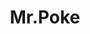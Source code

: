 ---
layout: place
title: "Mr.Poke"
permalink: /new-york/great-neck/mr-poke.html
stateAbbr: NY
stateName: New York
cityName: Great Neck
seo:
  name: "Mr.Poke"
  type: Restaurant
  links: null
description: "Mr.Poke serves delicious sushi in Great Neck, New York. Try fresh Japanese dishes for a great dining experience. Available for takeout, delivery, lunch, and dinner."
place_id: ChIJjeS7GV2JwokRfwd5jNCROqc
photos:
  - name: >-
      places/ChIJjeS7GV2JwokRfwd5jNCROqc/photos/AeeoHcKO4AveRIGDZ1FMdcYSNjr6WN3OS5hldpblkah1uypfb-lLCKwSsjMQhvq-21bZ6aXqOeWKwc3uNE7bjo6ufbynWBrST6MzDzpCCpXfN07x-olgulo9U3hoXz3aLQyLtxJR111Yk3KoRZRCswlH2CvQBUVD4Uoi_MMwP8b9AMlaeS-DcWp9O1zlXXeTKaXzOs1Q3oa9BD8GdDD7WfdYzcxY0J5DWLP7wFz1af0YYmBOP74MEm0AWaoAHfu4X5j8EkwR-otMTYwG5n8eKQOwZrE79jAI_JD_UVnuTqDTvHkh644y-qsD_hy5cTD4d1pKbtC5K5MIy7tTwvpvuUZgiHrN2Dhmn9zOenMrdigzudGpq4NR6lGG1iqn29bx-8gb4cfgruWTcAGJJmMIrQ5radD3ZY5d20jqXaboz0IUzIqKy5g
    widthPx: 1080
    heightPx: 1920
    authorAttributions:
      - displayName: Luis Silva
        uri: https://maps.google.com/maps/contrib/113429307975070046871
        photoUri: >-
          https://lh3.googleusercontent.com/a-/ALV-UjUnqLcEmjQABKvQpUsSHb4-D9_N6soARrqMPBLqDU0nNFS5z2oE=s100-p-k-no-mo
    flagContentUri: >-
      https://www.google.com/local/imagery/report/?cb_client=maps_api_places.places_api&image_key=!1e10!2sCIHM0ogKEICAgIDD47S_6AE&hl=en-US
    googleMapsUri: >-
      https://www.google.com/maps/place//data=!3m4!1e2!3m2!1sCIHM0ogKEICAgIDD47S_6AE!2e10!4m2!3m1!1s0x89c2895d19bbe48d:0xa73a91d08c79077f
  - name: >-
      places/ChIJjeS7GV2JwokRfwd5jNCROqc/photos/AeeoHcLkK8vBFbk4BiT2O34DKY0fxAdtSYF1ayG3kn8yBz1h-WKHb_KXkEL2J-M2B_8GhHXug3meElWFXOJMKC_feCskMwBUdLCoeSqQBCgmbbrHjY4d8ZFgu5vrvMfv_b5a6eVisvWvy494G__UQq1A66lgG8a7rZfm0Sw_AMwscqXwE6g_8PG6u0j8rukKQiyZKvXhUihB7qIoESx7MQT0J2_7qnDQDnmGMXvdM1EEu7lx100gehv185dk2VuKfUXBFCzfYoxGyZhPhvvQiwu85-pqryUz9QD6tKdUvbCd258j8p819cE80AJd3FucOWCG32QGONWXaLlG0v8CpL4Duw7E_XEvkY7aGF0XXft3b3Lj-J2X7OkHYhad6bLUZwc_s-QH4tR-G8dcvwjNX3rACYOOkp2TKPcCtz1q7NmfobWzbtY
    widthPx: 1776
    heightPx: 1184
    authorAttributions:
      - displayName: Qiang Fang
        uri: https://maps.google.com/maps/contrib/111302189696245813937
        photoUri: >-
          https://lh3.googleusercontent.com/a/ACg8ocIs_UJJCWaapzkiLd0a7UKLsOlqQztsc0jOfQ5xXU5RHy_iqw=s100-p-k-no-mo
    flagContentUri: >-
      https://www.google.com/local/imagery/report/?cb_client=maps_api_places.places_api&image_key=!1e10!2sCIHM0ogKEICAgID40KngpQE&hl=en-US
    googleMapsUri: >-
      https://www.google.com/maps/place//data=!3m4!1e2!3m2!1sCIHM0ogKEICAgID40KngpQE!2e10!4m2!3m1!1s0x89c2895d19bbe48d:0xa73a91d08c79077f
  - name: >-
      places/ChIJjeS7GV2JwokRfwd5jNCROqc/photos/AeeoHcJ1XDZSBlns1dkn2MlvVnh2RLVuXtRNOCORHa417Q7fzbpTQzWU9i7nLLUcP7UILmhvvkZnkbySBY3uqNgKoicb7vBetNkrQbONPo2xLZiQXqTz0U7syiA7Q_PfUOIkcWf6hF9LXzSlilRQqrXQmw7AVFnLudzJBVZkLXtqf39vTKQBT58KOlUygh2T4HepArze7iAS4ApDBD4p6HLkQbcQ4ZOouKduChIgEzhdxqM8Z12l3X6PernjIwMax8RZ9u12iIYin4kCAvrdaopkrDCH71PxH1REJ9-J9Q_y0rgJLg
    widthPx: 4032
    heightPx: 3024
    authorAttributions:
      - displayName: Mr.Poke
        uri: https://maps.google.com/maps/contrib/112303132638202260627
        photoUri: >-
          https://lh3.googleusercontent.com/a/ACg8ocIlvsxyY2Ts7GRgYWMKeS0MxpZmuNo2dXIJjEcKGIEBAjIOBw=s100-p-k-no-mo
    flagContentUri: >-
      https://www.google.com/local/imagery/report/?cb_client=maps_api_places.places_api&image_key=!1e10!2sAF1QipPQKUhZkKU_HYEiRHyHTtTK6vdML-FjMF51I8pn&hl=en-US
    googleMapsUri: >-
      https://www.google.com/maps/place//data=!3m4!1e2!3m2!1sAF1QipPQKUhZkKU_HYEiRHyHTtTK6vdML-FjMF51I8pn!2e10!4m2!3m1!1s0x89c2895d19bbe48d:0xa73a91d08c79077f
  - name: >-
      places/ChIJjeS7GV2JwokRfwd5jNCROqc/photos/AeeoHcKckhVMIeuw6hhGY0KWkkBAtVWRIv7E8pYz9BVYW3HaLkNNMsNUHHAHEYSUN6O0VEi02WKmJeLwBPQMTlRsZ_dzFlPDTwZwigrWKxUEqyt0g1OI3PSfD08TLEozyEaeQPAveuyk6v5EixcLsaUkxAw2t2NsIpv6Wi-JxI4PWVWCqxrcoIPsxir5BZ1kUo5aaNa-2DVjbulMT2QkuqKtPtU36A51td_k4G7l31ZRY2MEVwvu4n9NDqIYC55GxZUX2EaNrt-gP8rTxemyxKxyynoU71wCJmhNhB1Q00KIb5RNsVfHwUD5gSnTZn7s8WTGSbOT-5UwAuAoSkWGlix8cMGw_O5xkY0JYNESCP9EiM-dAexkroGmUZm7dbErB--PJzFERFAa1NJ18oPOouJFRrc5yKA4iHMF27Vl4ByLK18R8Sx5
    widthPx: 3000
    heightPx: 4000
    authorAttributions:
      - displayName: Vianna Kwok
        uri: https://maps.google.com/maps/contrib/104589667998702211910
        photoUri: >-
          https://lh3.googleusercontent.com/a-/ALV-UjUJTkuIvnYFVMEsVoBPXra5GhhbHZA_e8ydT3-F1NXjfb4Ro4uc=s100-p-k-no-mo
    flagContentUri: >-
      https://www.google.com/local/imagery/report/?cb_client=maps_api_places.places_api&image_key=!1e10!2sCIHM0ogKEICAgIDrxN_GwgE&hl=en-US
    googleMapsUri: >-
      https://www.google.com/maps/place//data=!3m4!1e2!3m2!1sCIHM0ogKEICAgIDrxN_GwgE!2e10!4m2!3m1!1s0x89c2895d19bbe48d:0xa73a91d08c79077f
  - name: >-
      places/ChIJjeS7GV2JwokRfwd5jNCROqc/photos/AeeoHcKFTJAr7u9djJ4HJlvXt5ST5Wv7hAae0_1bO1wqOmO5LO21NBp135VI87o6bAXZH0myWTZIAGGARz4EZE0Keoqog9tQvwiMNx29RIk3_2l9TRDBfJLUszcOditYyEXQ8BU363c6tr2Z_mkHC7ZbDup-ufaMgww2-D33ucbSxGoQL1MVvlZweOpbmzFaAp2DjKEBnzlrnUN7YU02eL1EhnNIiif-53_ox57raHjdYFCvBGvRsxlrm6oiYeR835pb84_mKJFlH4SBu1mDE2KQdJC370wooLSf3_38j9bxZy9PBHG3p1L01L7QDjMM_AyVIqI5Jkl1ah_eK_MZDCuXpI_7szQFaqSUMkAYq19ELw9X23IMCd4xDlHOXD3J4EZhrOs4smMxaL1GdCXm8y2nVcfqyNbnrdoE3ag_OwO1WeY6FfJ8
    widthPx: 4032
    heightPx: 3024
    authorAttributions:
      - displayName: Ronnie Kalatizadeh
        uri: https://maps.google.com/maps/contrib/107793673747261278191
        photoUri: >-
          https://lh3.googleusercontent.com/a-/ALV-UjUk1pZHrguIYRMt9REIUFCOPxYdJ6jHgH3R4ER9mAVxmW_Ps1K8Ow=s100-p-k-no-mo
    flagContentUri: >-
      https://www.google.com/local/imagery/report/?cb_client=maps_api_places.places_api&image_key=!1e10!2sCIHM0ogKEICAgIC015fGmAE&hl=en-US
    googleMapsUri: >-
      https://www.google.com/maps/place//data=!3m4!1e2!3m2!1sCIHM0ogKEICAgIC015fGmAE!2e10!4m2!3m1!1s0x89c2895d19bbe48d:0xa73a91d08c79077f
  - name: >-
      places/ChIJjeS7GV2JwokRfwd5jNCROqc/photos/AeeoHcL7NuZE5GqQvmJlsSG7W0lUSJ2GB0ReYEG15knaoT_XmsmsGpaTzvV-5KhLLdTIa-rqR-PgirOSXBDVfL3WHExsC23H0kFdJWbfVBFsuIrpEZkuyrV7rvLzOlIBSgO3JGsU46HCOfkYfiulUFCzd8qcwUfXmKcpDOtCpXH_DSfyWkj_Qi0VZKnrZp9hp2XhDx-sSlkQrJxKQ_u7xkmrl-dfHVISgbjdxhKG94GYdsACzo-16Z7L76x_L6kAj-b0QmL9JA6TeL_SWVlASH-wqybsv7UMk1lTVw4eNMa9cUALtLgVjp02Sjhb2W7RTfPvrDEJ2yD_XKyk3jWfFZda7F9oDXai6a0aFqHLOEfjajwNvIQ-l7zRfdJ0iYmoiZ-N2-Gr0_g6Boua42YwzmZ_u3DxbofIHjPGE-WuUnD8JdK4Dg8
    widthPx: 1776
    heightPx: 1184
    authorAttributions:
      - displayName: Qiang Fang
        uri: https://maps.google.com/maps/contrib/111302189696245813937
        photoUri: >-
          https://lh3.googleusercontent.com/a/ACg8ocIs_UJJCWaapzkiLd0a7UKLsOlqQztsc0jOfQ5xXU5RHy_iqw=s100-p-k-no-mo
    flagContentUri: >-
      https://www.google.com/local/imagery/report/?cb_client=maps_api_places.places_api&image_key=!1e10!2sCIHM0ogKEICAgID40KngiQE&hl=en-US
    googleMapsUri: >-
      https://www.google.com/maps/place//data=!3m4!1e2!3m2!1sCIHM0ogKEICAgID40KngiQE!2e10!4m2!3m1!1s0x89c2895d19bbe48d:0xa73a91d08c79077f
  - name: >-
      places/ChIJjeS7GV2JwokRfwd5jNCROqc/photos/AeeoHcI9v5px4kn3xjjeJmzMTvWjg5TtQqgPiOvcispFdZTdrApaS7V3x6saVUSrIIQae1n-77SNxLx9_THRqoR49aybdV7wUhXvU00RrViV5OtGYJr5TPs1O7Xl7oLHHpv3q_o4SvJXadcmLH_sQa6Oexl94jb34Ip21bmlKABYMSBdj8YJ-dNtsK3TrESp1s5tALTpdc2VaGPcPhgNX2Z6mAxhdYDjbeEte4cRc-wZAdabtApIUyhqFYGi31khJZGG6JLWMuoWYlHODAh4g2K6STmme3vQWvNNwHUKt9N-GYtS3YYErHOoIL6re_QzFLIsJUlNIZPSdbmqB3oPEUjIx23HmnJxcriNmlMwhEByO0CXIRsdlmBNhXx24oqk5p3Au3TvQqaHDn_SUGxnuxON695ea7RvPwXyBKe8BG0V-0O1QA
    widthPx: 1776
    heightPx: 1184
    authorAttributions:
      - displayName: Qiang Fang
        uri: https://maps.google.com/maps/contrib/111302189696245813937
        photoUri: >-
          https://lh3.googleusercontent.com/a/ACg8ocIs_UJJCWaapzkiLd0a7UKLsOlqQztsc0jOfQ5xXU5RHy_iqw=s100-p-k-no-mo
    flagContentUri: >-
      https://www.google.com/local/imagery/report/?cb_client=maps_api_places.places_api&image_key=!1e10!2sCIHM0ogKEICAgID40KngKQ&hl=en-US
    googleMapsUri: >-
      https://www.google.com/maps/place//data=!3m4!1e2!3m2!1sCIHM0ogKEICAgID40KngKQ!2e10!4m2!3m1!1s0x89c2895d19bbe48d:0xa73a91d08c79077f
  - name: >-
      places/ChIJjeS7GV2JwokRfwd5jNCROqc/photos/AeeoHcLhO0I5ok_gnlaWgsH0PYsJMgxcEttiKRkI3oOFF-IDDvt3j7wpFKTI60Zh17s0SHnA9_D0e9V8SjeAIrbmlESwA-Y-RaWyrnSGfPS5OUleigKkgPvvAZxVQxKT3VY8ulXdtXuvOZ6vjcvNwaHzRkOKfkMRzj6UinsJh5ePhPvQBKmNdkbJvst7roOAluIfFIvBENP7n5mKywdcwCQbVeGVc6Kpoi7B99DwEEqawpeQjzqFLjGfJ-7kjeFJgCA2kqkrPKcnfiWX7a3Ilvd0rM8ZtVa3WEpz1xMa_YwhHRiR7OaJfASBka6p2IAD8oXPSSnQAFoPurkU-zmpCRyq-DxiD-jhJqbv_-aQnR197SvPSc91lPcXmSoEsMt0_7u91MERJng7KN7G20oIoZc4Qsuyiqh9TL7iu5AEe4qV4h2YcLIC
    widthPx: 3024
    heightPx: 4032
    authorAttributions:
      - displayName: liping chen
        uri: https://maps.google.com/maps/contrib/100961771705493070939
        photoUri: >-
          https://lh3.googleusercontent.com/a/ACg8ocJDlpFfX5Gskf9JPZHuVRHsAJhxyrO33cwT5d2IYNYzG--uLdQ=s100-p-k-no-mo
    flagContentUri: >-
      https://www.google.com/local/imagery/report/?cb_client=maps_api_places.places_api&image_key=!1e10!2sCIHM0ogKEICAgICElMLP9QE&hl=en-US
    googleMapsUri: >-
      https://www.google.com/maps/place//data=!3m4!1e2!3m2!1sCIHM0ogKEICAgICElMLP9QE!2e10!4m2!3m1!1s0x89c2895d19bbe48d:0xa73a91d08c79077f
  - name: >-
      places/ChIJjeS7GV2JwokRfwd5jNCROqc/photos/AeeoHcLo0OKfVFcGKxE0Aw3G3aBH0nPFOU2zba6qHdsMDppiRG8IZUIXZGgRkvdP9rVgeT1pnO5xxvNTOh-GaXBAU0kyrDQ46GFOjBgmIhr8NDt-0ApaSRC6jtJ_HbBqhkFUKaVZU19mB_ALevAI2576mTvRzohjnkYq_Kby_TDEbE3WFyxrCKoII_-i5ltLR-C7opdiaWxZHCd2XLFG4k6a4fRpMRF_0w_hx737o028qCXl4IvhsQjvIwPBoUfYPzGI9EvNjDOh4Jp4SdDAejACO2H5-hcZ6NnZfsZ6C4tWM35oyCzCKZd3FQlvnllWcVcJ9q5jb2-5k_TixnUMcRQVQ3FMRxcf1vLm3_VllDtDgKF8anJo9X6HtkkHLVi7ApHVZroYFAmCVJOUoQMPkflBebJscNbVorJ3o7nulM-bqfZT2vt-
    widthPx: 4000
    heightPx: 1800
    authorAttributions:
      - displayName: George Karayiannis
        uri: https://maps.google.com/maps/contrib/105653042821287471099
        photoUri: >-
          https://lh3.googleusercontent.com/a/ACg8ocJ_GdSm0MY_8pioHXZooXxyTDRINLo-3h38HwZNiDkKvPyTLA=s100-p-k-no-mo
    flagContentUri: >-
      https://www.google.com/local/imagery/report/?cb_client=maps_api_places.places_api&image_key=!1e10!2sCIHM0ogKEICAgICWotjO4wE&hl=en-US
    googleMapsUri: >-
      https://www.google.com/maps/place//data=!3m4!1e2!3m2!1sCIHM0ogKEICAgICWotjO4wE!2e10!4m2!3m1!1s0x89c2895d19bbe48d:0xa73a91d08c79077f
  - name: >-
      places/ChIJjeS7GV2JwokRfwd5jNCROqc/photos/AeeoHcJMzmlLmloA-ItKQxIx83qxyJQuanoJWoyMYJt9zxkv3lTtcG9miVYb7itCXUdOCKIj1d3-oIXbmkhtlGtECNqhy1wupxd8i7eAYtIq-MZRjmXNyZfxiG-Lm2hwlo8SCQI0epnzVgq-ucCaNdRA4xyz6zqqiqO0KBZWyxdV1l2mga__9O7k-tVnOmk3AT61qORa-3IaLMzquoqlnF0D_wblxsD8JuYw3aOmP7X7CDBy8qYqlxa5r0NgXbT3sntyrQFLgRUogu6m2hDZf6DnA7sN507pi4UjFzykuQlvXPo1mEzCImR2yF9WmcQVbZb1fH7jJharpx-OrT40NqzIv-7vq3bk8O_GNbeupSvJrBBVz7jCtrZNBf6mP0KALq8KgwW4qtTzEBB3j-kFr9ZPMu7CI1te6JepzkZKKQmG30qJuzOC
    widthPx: 2971
    heightPx: 2943
    authorAttributions:
      - displayName: Mahendra Shawn
        uri: https://maps.google.com/maps/contrib/104289401152722661539
        photoUri: >-
          https://lh3.googleusercontent.com/a-/ALV-UjW1ts-f1sLWRU_7xolwWgFDKeOoh8ZfftwoSs8gMQA-wW_zUn1d=s100-p-k-no-mo
    flagContentUri: >-
      https://www.google.com/local/imagery/report/?cb_client=maps_api_places.places_api&image_key=!1e10!2sCIHM0ogKEICAgIDGycG0xgE&hl=en-US
    googleMapsUri: >-
      https://www.google.com/maps/place//data=!3m4!1e2!3m2!1sCIHM0ogKEICAgIDGycG0xgE!2e10!4m2!3m1!1s0x89c2895d19bbe48d:0xa73a91d08c79077f
address: 27B Great Neck Rd, Great Neck, NY 11021, USA
street: 27B Great Neck Rd
city: Great Neck
state: NY
zip: '11021'
country: USA
neighborhood: null
latitude: '40.786358'
longitude: '-73.727592'
accessibility_options: null
business_status: OPERATIONAL
name: Mr.Poke
google_maps_links:
  directionsUri: >-
    https://www.google.com/maps/dir//''/data=!4m7!4m6!1m1!4e2!1m2!1m1!1s0x89c2895d19bbe48d:0xa73a91d08c79077f!3e0
  placeUri: https://maps.google.com/?cid=12050104077879150463
  writeAReviewUri: >-
    https://www.google.com/maps/place//data=!4m3!3m2!1s0x89c2895d19bbe48d:0xa73a91d08c79077f!12e1
  reviewsUri: >-
    https://www.google.com/maps/place//data=!4m4!3m3!1s0x89c2895d19bbe48d:0xa73a91d08c79077f!9m1!1b1
  photosUri: >-
    https://www.google.com/maps/place//data=!4m3!3m2!1s0x89c2895d19bbe48d:0xa73a91d08c79077f!10e5
primary_type: American Restaurant
opening_hours:
  regular: null
  current: null
secondary_opening_hours:
  regular:
    weekdayDescriptions: null
    type: null
  current:
    weekdayDescriptions: null
    type: null
phone: (516) 482-0416
price_level: PRICE_LEVEL_INEXPENSIVE
price_range: $10 &ndash; $20
rating: '4.3'
rating_count: 135
website: null
reviews:
  - name: >-
      places/ChIJjeS7GV2JwokRfwd5jNCROqc/reviews/ChZDSUhNMG9nS0VJQ0FnSURyeE5fR0FnEAE
    relativePublishTimeDescription: 9 months ago
    rating: 5
    text:
      text: >-
        The portion is really big and a reasonable price. I got the salmon
        mango, but there are other customizable options as well. It's been a few
        years since I came to this place and the quality remains the same,
        except it felt like the fish to rice ratio was off – there couldve been
        more fish and less rice. But overall it was really filling and the rice
        stayed warm for a pretty long time.
      languageCode: en
    originalText:
      text: >-
        The portion is really big and a reasonable price. I got the salmon
        mango, but there are other customizable options as well. It's been a few
        years since I came to this place and the quality remains the same,
        except it felt like the fish to rice ratio was off – there couldve been
        more fish and less rice. But overall it was really filling and the rice
        stayed warm for a pretty long time.
      languageCode: en
    authorAttribution:
      displayName: Vianna Kwok
      uri: https://www.google.com/maps/contrib/104589667998702211910/reviews
      photoUri: >-
        https://lh3.googleusercontent.com/a-/ALV-UjUJTkuIvnYFVMEsVoBPXra5GhhbHZA_e8ydT3-F1NXjfb4Ro4uc=s128-c0x00000000-cc-rp-mo-ba4
    publishTime: '2024-07-15T03:38:02.759211Z'
    flagContentUri: >-
      https://www.google.com/local/review/rap/report?postId=ChZDSUhNMG9nS0VJQ0FnSURyeE5fR0FnEAE&d=17924085&t=1
    googleMapsUri: >-
      https://www.google.com/maps/reviews/data=!4m6!14m5!1m4!2m3!1sChZDSUhNMG9nS0VJQ0FnSURyeE5fR0FnEAE!2m1!1s0x89c2895d19bbe48d:0xa73a91d08c79077f
  - name: >-
      places/ChIJjeS7GV2JwokRfwd5jNCROqc/reviews/ChdDSUhNMG9nS0VJQ0FnTURBeV83eXZ3RRAB
    relativePublishTimeDescription: 2 months ago
    rating: 3
    text:
      text: >-
        Mr. Poke is closed for the month, 2/2 until 3/2/2025 (I recall correctly
        from looking at their sign). Don’t try to order online during the time
        it will allow the order. I will eventually reach out to cancel/refund if
        needed when they are back.
      languageCode: en
    originalText:
      text: >-
        Mr. Poke is closed for the month, 2/2 until 3/2/2025 (I recall correctly
        from looking at their sign). Don’t try to order online during the time
        it will allow the order. I will eventually reach out to cancel/refund if
        needed when they are back.
      languageCode: en
    authorAttribution:
      displayName: Shihao Tang
      uri: https://www.google.com/maps/contrib/116707451237255680846/reviews
      photoUri: >-
        https://lh3.googleusercontent.com/a/ACg8ocKDZgdFJzc6SmVz6T-X6x2Ezhu4hNsywpQc4xe8ADIVJAokk9fr=s128-c0x00000000-cc-rp-mo-ba2
    publishTime: '2025-02-11T21:41:09.585246Z'
    flagContentUri: >-
      https://www.google.com/local/review/rap/report?postId=ChdDSUhNMG9nS0VJQ0FnTURBeV83eXZ3RRAB&d=17924085&t=1
    googleMapsUri: >-
      https://www.google.com/maps/reviews/data=!4m6!14m5!1m4!2m3!1sChdDSUhNMG9nS0VJQ0FnTURBeV83eXZ3RRAB!2m1!1s0x89c2895d19bbe48d:0xa73a91d08c79077f
  - name: >-
      places/ChIJjeS7GV2JwokRfwd5jNCROqc/reviews/ChZDSUhNMG9nS0VJQ0FnSUN5NmRlMmFREAE
    relativePublishTimeDescription: 4 years ago
    rating: 3
    text:
      text: >-
        They are slightly cheaper than other pokè places, the toppings are
        diverse and I like that they've got the option to add ingredients to
        give the bowl some texture and crunch. We ordered the land&sea and a
        build a bowl which comprises of scallops and tuna.


        Ingredients are quality and fresh, presentation is beautiful.....but I
        think the portions vs pricing is a little off, my tummy was still hungry
        after the bowl. Flavour-wise, it lacked pizazz. Personally I think kiss
        fish in Forrest Hills is a better option.
      languageCode: en
    originalText:
      text: >-
        They are slightly cheaper than other pokè places, the toppings are
        diverse and I like that they've got the option to add ingredients to
        give the bowl some texture and crunch. We ordered the land&sea and a
        build a bowl which comprises of scallops and tuna.


        Ingredients are quality and fresh, presentation is beautiful.....but I
        think the portions vs pricing is a little off, my tummy was still hungry
        after the bowl. Flavour-wise, it lacked pizazz. Personally I think kiss
        fish in Forrest Hills is a better option.
      languageCode: en
    authorAttribution:
      displayName: K Phillips
      uri: https://www.google.com/maps/contrib/116340968610300629804/reviews
      photoUri: >-
        https://lh3.googleusercontent.com/a/ACg8ocKUYBdmLI9uTkpQ3J9szCCfRj5V6ivxWW9LFEv78B7dsJvCPg=s128-c0x00000000-cc-rp-mo-ba4
    publishTime: '2021-02-05T01:56:56.958861Z'
    flagContentUri: >-
      https://www.google.com/local/review/rap/report?postId=ChZDSUhNMG9nS0VJQ0FnSUN5NmRlMmFREAE&d=17924085&t=1
    googleMapsUri: >-
      https://www.google.com/maps/reviews/data=!4m6!14m5!1m4!2m3!1sChZDSUhNMG9nS0VJQ0FnSUN5NmRlMmFREAE!2m1!1s0x89c2895d19bbe48d:0xa73a91d08c79077f
  - name: >-
      places/ChIJjeS7GV2JwokRfwd5jNCROqc/reviews/ChdDSUhNMG9nS0VJQ0FnSUNSbDlmN2h3RRAB
    relativePublishTimeDescription: 2 years ago
    rating: 4
    text:
      text: >-
        I tried the spicy salmon bowl and it was a great combo. Was definitely
        unsure about the pineapple in it, but it really worked well. Everything
        was really fresh. The only reason they get the 4 star and not 5 is
        because they put too much rice and not enough protein, other than that
        everything was perfect.
      languageCode: en
    originalText:
      text: >-
        I tried the spicy salmon bowl and it was a great combo. Was definitely
        unsure about the pineapple in it, but it really worked well. Everything
        was really fresh. The only reason they get the 4 star and not 5 is
        because they put too much rice and not enough protein, other than that
        everything was perfect.
      languageCode: en
    authorAttribution:
      displayName: Hamdi popinara
      uri: https://www.google.com/maps/contrib/103853585425723769493/reviews
      photoUri: >-
        https://lh3.googleusercontent.com/a/ACg8ocJC_ul_9yYUK41yp4ruVY_JKEP0A32cDvo7QePYAaUJ0oe_ww=s128-c0x00000000-cc-rp-mo-ba3
    publishTime: '2023-04-12T17:12:35.814265Z'
    flagContentUri: >-
      https://www.google.com/local/review/rap/report?postId=ChdDSUhNMG9nS0VJQ0FnSUNSbDlmN2h3RRAB&d=17924085&t=1
    googleMapsUri: >-
      https://www.google.com/maps/reviews/data=!4m6!14m5!1m4!2m3!1sChdDSUhNMG9nS0VJQ0FnSUNSbDlmN2h3RRAB!2m1!1s0x89c2895d19bbe48d:0xa73a91d08c79077f
  - name: >-
      places/ChIJjeS7GV2JwokRfwd5jNCROqc/reviews/ChdDSUhNMG9nS0VJQ0FnSURHeWNHMHVnRRAB
    relativePublishTimeDescription: 3 years ago
    rating: 5
    text:
      text: >-
        Super cool store. The workers were welcoming and friendly. I was just in
        and out for my food, but my experience over all was super super nice.


        The store is in a central location, its clean and nice on the inside. I
        have no complaints about it, to be quite honest.
      languageCode: en
    originalText:
      text: >-
        Super cool store. The workers were welcoming and friendly. I was just in
        and out for my food, but my experience over all was super super nice.


        The store is in a central location, its clean and nice on the inside. I
        have no complaints about it, to be quite honest.
      languageCode: en
    authorAttribution:
      displayName: Mahendra Shawn
      uri: https://www.google.com/maps/contrib/104289401152722661539/reviews
      photoUri: >-
        https://lh3.googleusercontent.com/a-/ALV-UjW1ts-f1sLWRU_7xolwWgFDKeOoh8ZfftwoSs8gMQA-wW_zUn1d=s128-c0x00000000-cc-rp-mo-ba5
    publishTime: '2021-12-02T04:31:16.534766Z'
    flagContentUri: >-
      https://www.google.com/local/review/rap/report?postId=ChdDSUhNMG9nS0VJQ0FnSURHeWNHMHVnRRAB&d=17924085&t=1
    googleMapsUri: >-
      https://www.google.com/maps/reviews/data=!4m6!14m5!1m4!2m3!1sChdDSUhNMG9nS0VJQ0FnSURHeWNHMHVnRRAB!2m1!1s0x89c2895d19bbe48d:0xa73a91d08c79077f
parking_options:
  valetParking: false
payment_options:
  acceptsCreditCards: true
  acceptsDebitCards: true
  acceptsCashOnly: false
  acceptsNfc: true
allow_dogs: null
curbside_pickup: null
delivery: true
dine_in: true
good_for_children: true
good_for_groups: null
good_for_sports: false
live_music: false
menu_for_children: true
outdoor_seating: false
reservable: null
restroom: true
serves_beer: null
serves_breakfast: null
serves_brunch: null
serves_cocktails: null
serves_coffee: false
serves_dinner: true
serves_dessert: null
serves_lunch: true
serves_vegetarian_food: null
serves_wine: null
takeout: true
summary: null

---